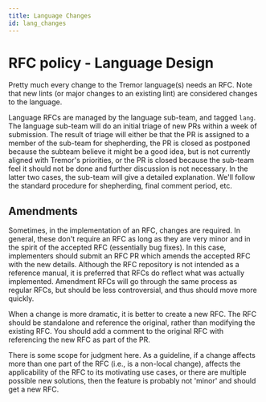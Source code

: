 ```yaml
---
title: Language Changes
id: lang_changes
---
```


<!-- alex disable period -->

# RFC policy - Language Design

Pretty much every change to the Tremor language(s) needs an RFC. Note that new
lints (or major changes to an existing lint) are considered changes to
the language.

Language RFCs are managed by the language sub-team, and tagged `lang`. The
language sub-team will do an initial triage of new PRs within a week of
submission. The result of triage will either be that the PR is assigned to a
member of the sub-team for shepherding, the PR is closed as postponed because
the subteam believe it might be a good idea, but is not currently aligned with
Tremor's priorities, or the PR is closed because the sub-team feel it should
not be done and further discussion is not necessary. In the latter two
cases, the sub-team will give a detailed explanation. We'll follow the standard
procedure for shepherding, final comment period, etc.

## Amendments

Sometimes, in the implementation of an RFC, changes are required. In general,
these don't require an RFC as long as they are very minor and in the spirit of
the accepted RFC (essentially bug fixes). In this case, implementers should
submit an RFC PR which amends the accepted RFC with the new details. Although
the RFC repository is not intended as a reference manual, it is preferred that
RFCs do reflect what was actually implemented. Amendment RFCs will go through
the same process as regular RFCs, but should be less controversial, and thus
should move more quickly.

When a change is more dramatic, it is better to create a new RFC. The RFC should
be standalone and reference the original, rather than modifying the existing
RFC. You should add a comment to the original RFC with referencing the new RFC
as part of the PR.

There is some scope for judgment here. As a guideline, if a change
affects more than one part of the RFC (i.e., is a non-local change), affects the
applicability of the RFC to its motivating use cases, or there are multiple
possible new solutions, then the feature is probably not 'minor' and should get
a new RFC.
